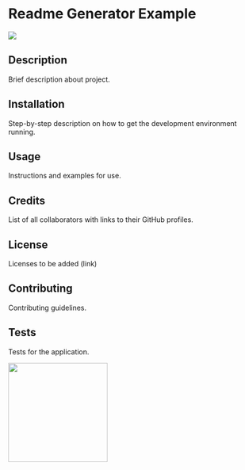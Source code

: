   
  # Readme Generator Example

  <img src="https://img.shields.io/npm/v/node">

  ## Description 

  Brief description about project.

  ## Installation

  Step-by-step description on how to get the development environment running.

  ## Usage

  Instructions and examples for use.

  ## Credits

  List of all collaborators with links to their GitHub profiles.

  ## License

  Licenses to be added (link)

  ## Contributing

  Contributing guidelines.

  ## Tests

  Tests for the application.

  <img src="https://avatars0.githubusercontent.com/u/59675897?v=4" height="200" width="200">
  
  